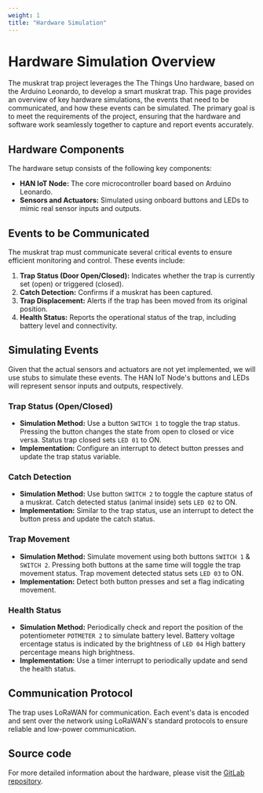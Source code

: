 ```yaml
---
weight: 1
title: "Hardware Simulation"
---
```

# Hardware Simulation Overview
The muskrat trap project leverages the The Things Uno hardware, based on the Arduino Leonardo, to develop a smart
muskrat trap.
This page provides an overview of key hardware simulations, the events that need to be communicated, and how these
events can be simulated.
The primary goal is to meet the requirements of the project, ensuring that the hardware and software work seamlessly together to capture and report events accurately.

## Hardware Components
The hardware setup consists of the following key components:
- **HAN IoT Node:** The core microcontroller board based on Arduino Leonardo.
- **Sensors and Actuators:** Simulated using onboard buttons and LEDs to mimic real sensor inputs and outputs.

## Events to be Communicated
The muskrat trap must communicate several critical events to ensure efficient monitoring and control. These events include:
1. **Trap Status (Door Open/Closed):** Indicates whether the trap is currently set (open) or triggered (closed).
2. **Catch Detection:** Confirms if a muskrat has been captured.
3. **Trap Displacement:** Alerts if the trap has been moved from its original position.
4. **Health Status:** Reports the operational status of the trap, including battery level and connectivity.

## Simulating Events
Given that the actual sensors and actuators are not yet implemented, we will use stubs to simulate these events. The HAN IoT Node's buttons and LEDs will represent sensor inputs and outputs, respectively.

### Trap Status (Open/Closed)
- **Simulation Method:** Use a button `SWITCH 1` to toggle the trap status. Pressing the button changes the state from open to
  closed or vice versa. Status trap closed sets `LED 01` to ON.
- **Implementation:** Configure an interrupt to detect button presses and update the trap status variable.

### Catch Detection
- **Simulation Method:** Use button `SWITCH 2` to toggle the capture status of a muskrat. Catch detected status (animal inside) sets `LED 02` to ON.
- **Implementation:** Similar to the trap status, use an interrupt to detect the button press and update the catch status.

### Trap Movement
- **Simulation Method:** Simulate movement using both buttons `SWITCH 1` & `SWITCH 2`. Pressing both buttons at the same
  time will toggle the trap movement status. Trap movement detected status sets `LED 03` to ON.
- **Implementation:** Detect both button presses and set a flag indicating movement.

### Health Status
- **Simulation Method:** Periodically check and report the position of the potentiometer `POTMETER 2` to simulate battery
  level. Battery voltage ercentage status is indicated by the brightness of `LED 04` High battery percentage means high brightness.
- **Implementation:** Use a timer interrupt to periodically update and send the health status.

## Communication Protocol
The trap uses LoRaWAN for communication. Each event's data is encoded and sent over the network using LoRaWAN's standard protocols to ensure reliable and low-power communication.

## Source code
For more detailed information about the hardware, please visit the [GitLab
repository](https://gitlab.com/wlgrw/han-iot-node).
